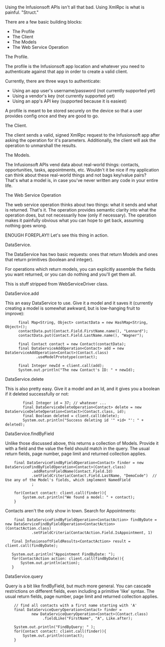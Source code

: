 Using the Infusionsoft APIs isn't all that bad.  Using XmlRpc is what is painful.  "Struct."

There are a few basic building blocks:
* The Profile
* The Client
* The Models
* The Web Service Operation


The Profile.

The profile is the Infusionsoft app location and whatever you need to authenticate against that app in order to create a
valid client.

Currently, there are three ways to authenticate:
* Using an app user's username/password (not currently supported yet)
* Using a vendor's key (not currently supported yet)
* Using an app's API key (supported because it is easiest)

A profile is meant to be stored securely on the device so that a user provides config once and they are good to
go.


The Client.

The client sends a valid, signed XmlRpc request to the Infusionsoft app after asking the operation for it's parameters.  Additionally,
the client will ask the operation to unmarshall the results.


The Models.

The Infusionsoft APIs vend data about real-world things: contacts, opportunities, tasks, appointments, etc.  Wouldn't
it be nice if my application can think about these real-world things and not bags key/value pairs?  That's what a
model is, in case you've never written any code in your entire life.


The Web Service Operation

The web service operation thinks about two things: what it sends and what is returned.  That's it.  The operation
provides semantic clarity into what the operation does, but not necessarily how (only if necessary).  The operation
makes it painfully obvious what you can hope to get back, assuming nothing goes wrong.



ENOUGH FOREPLAY!!  Let's see this thing in action.

DataService.

The DataService has two basic requests: ones that return Models and ones that return primitives (boolean and integer).

For operations which return models, you can explicitly assemble the fields you want returned, or you can do nothing
and you'll get them all.

This is stuff stripped from WebServiceDriver class.

DataService.add

This an easy DataService to use.  Give it a model and it saves it (currently creating a model is somewhat awkward, but
is low-hanging fruit to improve):

          final Map<String, Object> contactData = new HashMap<String, Object>();
          contactData.put(Contact.Field.FirstName.name(), "Lennard");
          contactData.put(Contact.Field.LastName.name(), "Wagner");

          final Contact contact = new Contact(contactData);
          final DataServiceAddOperation<Contact> add = new DataServiceAddOperation<Contact>(Contact.class)
                  .useModelPrototype(contact);

          final Integer newId = client.call(add);
          System.out.println("The new Contact's ID: " + newId);


DataService.delete

This is also pretty easy.  Give it a model and an Id, and it gives you a boolean if it deleted successfully or not:

            final Integer id = 37; // whatever ...
            final DataServiceDeleteOperation<Contact> delete = new DataServiceDeleteOperation<Contact>(Contact.class, id);
            final Boolean deleted = client.call(delete);
            System.out.println("Success deleting id '" +id+ "': " + deleted);


DataService.findByField

Unlike those discussed above, this returns a collection of Models.  Provide it with a field and the value the field
should match in the query.   The usual return fields, page number, page limit and returned collection applies.

        final DataServiceFindByFieldOperation<Contact> finder = new DataServiceFindByFieldOperation<Contact>(Contact.class)
                .addReturnFieldName(Contact.Field.Id)
                .setFieldCriteria(Contact.Field.LastName, "DemoCode")  // Use any of the Model's fields, which implement NamedField
                ;

        for(Contact contact: client.call(finder)){
            System.out.println("We found a model: " + contact);
        }

Contacts aren't the only show in town.  Search for Appointments:

		final DataServiceFindByFieldOperation<ContactAction> findByDate = new DataServiceFindByFieldOperation<ContactAction>(ContactAction.class)
                .setFieldCriteria(ContactAction.Field.IsAppointment, 1)

	   final InfusionsoftFieldResults<ContactAction> result = client.call(findByDate);

	   System.out.println("Appointment FindByDate: ");
	   for(ContactAction action: client.call(findByDate)){
		   System.out.println(action);
	   }



DataService.query

Query is a bit like findByField, but much more general.  You can cascade restrictions on different fields, even including
a primitive 'like' syntax.  The usual return fields, page number, page limit and returned collection applies.

        // find all contacts with a first name starting with 'A'
		final DataServiceQueryOperation<Contact> finder =
				new DataServiceQueryOperation<Contact>(Contact.class)
		             .fieldLike("FirstName", "A", Like.after);

        System.out.println("FindByQuery: " );
        for(Contact contact: client.call(finder)){
            System.out.println(contact);
        }

